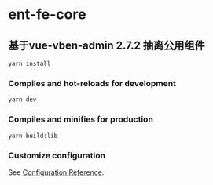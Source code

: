 # ent-fe-core

## 基于vue-vben-admin 2.7.2 抽离公用组件
```
yarn install
```

### Compiles and hot-reloads for development
```
yarn dev
```

### Compiles and minifies for production
```
yarn build:lib
```

### Customize configuration
See [Configuration Reference](https://cli.vuejs.org/config/).
